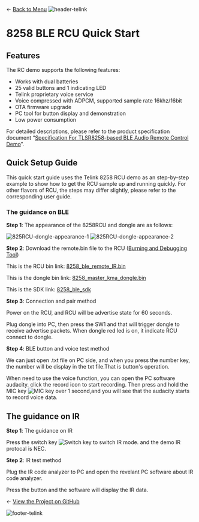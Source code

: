 ← [Back to Menu](https://telinkgithub.github.io/Telink/ "Menu")
![header-telink](https://i.imgur.com/5kRG6CF.jpg)

# 8258 BLE RCU Quick Start

## Features

The RC demo supports the following features:

* Works with dual batteries
* 25 valid buttons and 1 indicating LED
* Telink proprietary voice service
* Voice compressed with ADPCM, supported sample rate 16khz/16bit
* OTA firmware upgrade
* PC tool for button display and demonstration
* Low power consumption

For detailed descriptions, please refer to the product specification document “[Specification For TLSR8258-based BLE Audio Remote Control Demo](https://telinkgithub.github.io/Assets/09_Solutions-RCU/Spec%20For%20TLSR8258-based%20BLE%20Audio%20Remote%20Control%20Demo.zip)”.

## Quick Setup Guide

This quick start guide uses the Telink 8258 RCU demo as an step-by-step example to show how to get the RCU sample up and running quickly. For other flavors of RCU, the steps may differ slightly, please refer to the corresponding user guide.

### The guidance on BLE

__Step 1__: The appearance of the 8258RCU and dongle are as follows:

![825RCU-dongle-appearance-1](https://telinkgithub.github.io/Assets/09_Solutions-RCU/20181022-152334.png)
![825RCU-dongle-appearance-2](https://telinkgithub.github.io/Assets/09_Solutions-RCU/20181022-152642.png)


__Step 2__: Download the remote.bin file to the RCU ([Burning and Debugging Tool](https://telinkgithub.github.io/Programming-and-Debugging/))

This is the RCU bin link: [8258_ble_remote_IR.bin](https://telinkgithub.github.io/Assets/09_Solutions-RCU/remote_bin.zip)

This is the dongle bin link: [8258_master_kma_dongle.bin](https://telinkgithub.github.io/Assets/09_Solutions-RCU/dongle_bin.zip)

This is the SDK link: [8258_ble_sdk](https://telinkgithub.github.io/Assets/09_Solutions-RCU/ble_sdk.zip)


__Step 3__: Connection and pair method

Power on the RCU, and RCU will be advertise state for 60 seconds.

Plug dongle into PC, then press the SW1 and that will trigger dongle to receive advertise packets. When dongle red led is on, it indicate RCU connect to dongle.


__Step 4__: BLE button and voice test method

We can just open .txt file on PC side, and when you press the number key, the number will be display in the txt file.That is button's operation.

When need to use the voice function, you can open the PC software audacity. click the record icon to start recording. Then press and hold the MIC key ![MIC key](https://telinkgithub.github.io/Assets/09_Solutions-RCU/20181022-155251.png) over 1 second,and you will see that the audacity starts to record voice data.


## The guidance on IR

__Step 1__: The guidance on IR

Press the switch key ![Switch key](https://telinkgithub.github.io/Assets/09_Solutions-RCU/20181022-155557.png) to switch IR mode. and the demo IR protocal is NEC.

__Step 2__: IR test method

Plug the IR code analyzer to PC and open the revelant PC software about IR code analyzer.

Press the button and the software will display the IR data.


← [View the Project on GitHub](https://github.com/TelinkGithub/RCU)


![footer-telink](https://telinkgithub.github.io/Assets/General/footer.jpg)



